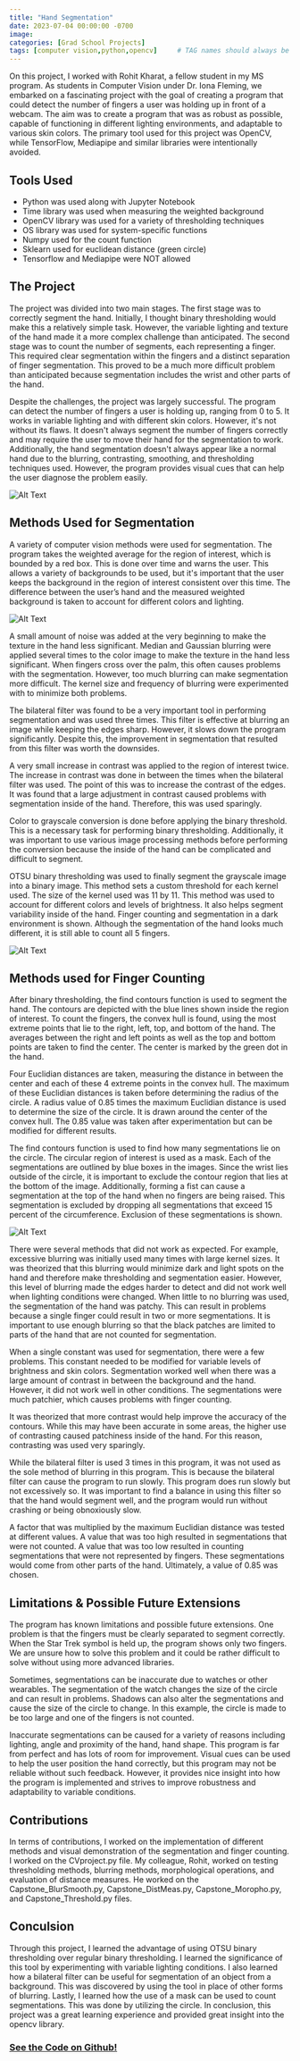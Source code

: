 ```yaml
---
title: "Hand Segmentation"
date: 2023-07-04 00:00:00 -0700
image:
categories: [Grad School Projects]
tags: [computer vision,python,opencv]     # TAG names should always be lowercase
---
```



On this project, I worked with Rohit Kharat, a fellow student in my MS program. As students in Computer Vision under Dr. Iona Fleming, we embarked on a fascinating project with the goal of creating a program that could detect the number of fingers a user was holding up in front of a webcam. The aim was to create a program that was as robust as possible, capable of functioning in different lighting environments, and adaptable to various skin colors. The primary tool used for this project was OpenCV, while TensorFlow, Mediapipe and similar libraries were intentionally avoided.

## Tools Used
* Python was used along with Jupyter Notebook
* Time library was used when measuring the weighted background
* OpenCV library was used for a variety of thresholding techniques
* OS library was used for system-specific functions
* Numpy used for the count function
* Sklearn used for euclidean distance (green circle)
* Tensorflow and Mediapipe were NOT allowed

## The Project

The project was divided into two main stages. The first stage was to correctly segment the hand. Initially, I thought binary thresholding would make this a relatively simple task. However, the variable lighting and texture of the hand made it a more complex challenge than anticipated. The second stage was to count the number of segments, each representing a finger. This required clear segmentation within the fingers and a distinct separation of finger segmentation. This proved to be a much more difficult problem than anticipated because segmentation includes the wrist and other parts of the hand.

Despite the challenges, the project was largely successful. The program can detect the number of fingers a user is holding up, ranging from 0 to 5. It works in variable lighting and with different skin colors. However, it's not without its flaws. It doesn't always segment the number of fingers correctly and may require the user to move their hand for the segmentation to work. Additionally, the hand segmentation doesn't always appear like a normal hand due to the blurring, contrasting, smoothing, and thresholding techniques used. However, the program provides visual cues that can help the user diagnose the problem easily.

![Alt Text](https://media4.giphy.com/media/v1.Y2lkPTc5MGI3NjExbHhudDV6azVka25iZWtteGpmb2J1Z2VvODYxMGNpY244eGEzcm96YyZlcD12MV9pbnRlcm5hbF9naWZfYnlfaWQmY3Q9Zw/Q8eGVoW4yWxO0bd3T3/giphy.gif)

## Methods Used for Segmentation

A variety of computer vision methods were used for segmentation. The program takes the weighted average for the region of interest, which is bounded by a red box. This is done over time and warns the user. This allows a variety of backgrounds to be used, but it's important that the user keeps the background in the region of interest consistent over this time. The difference between the user’s hand and the measured weighted background is taken to account for different colors and lighting.

![Alt Text](/assets/images/bg.png)

A small amount of noise was added at the very beginning to make the texture in the hand less significant. Median and Gaussian blurring were applied several times to the color image to make the texture in the hand less significant. When fingers cross over the palm, this often causes problems with the segmentation. However, too much blurring can make segmentation more difficult. The kernel size and frequency of blurring were experimented with to minimize both problems.

The bilateral filter was found to be a very important tool in performing segmentation and was used three times. This filter is effective at blurring an image while keeping the edges sharp. However, it slows down the program significantly. Despite this, the improvement in segmentation that resulted from this filter was worth the downsides.


A very small increase in contrast was applied to the region of interest twice. The increase in contrast was done in between the times when the bilateral filter was used. The point of this was to increase the contrast of the edges. It was found that a large adjustment in contrast caused problems with segmentation inside of the hand. Therefore, this was used sparingly.

Color to grayscale conversion is done before applying the binary threshold. This is a necessary task for performing binary thresholding. Additionally, it was important to use various image processing methods before performing the conversion because the inside of the hand can be complicated and difficult to segment.

OTSU binary thresholding was used to finally segment the grayscale image into a binary image. This method sets a custom threshold for each kernel used. The size of the kernel used was 11 by 11. This method was used to account for different colors and levels of brightness. It also helps segment variability inside of the hand. Finger counting and segmentation in a dark environment is shown. Although the segmentation of the hand looks much different, it is still able to count all 5 fingers.

![Alt Text](/assets/images/darkfingers.png)


## Methods used for Finger Counting

After binary thresholding, the find contours function is used to segment the hand. The contours are depicted with the blue lines shown inside the region of interest. To count the fingers, the convex hull is found, using the most extreme points that lie to the right, left, top, and bottom of the hand. The averages between the right and left points as well as the top and bottom points are taken to find the center. The center is marked by the green dot in the hand.

Four Euclidian distances are taken, measuring the distance in between the center and each of these 4 extreme points in the convex hull. The maximum of these Euclidian distances is taken before determining the radius of the circle. A radius value of 0.85 times the maximum Euclidian distance is used to determine the size of the circle. It is drawn around the center of the convex hull. The 0.85 value was taken after experimentation but can be modified for different results.

The find contours function is used to find how many segmentations lie on the circle. The circular region of interest is used as a mask. Each of the segmentations are outlined by blue boxes in the images. Since the wrist lies outside of the circle, it is important to exclude the contour region that lies at the bottom of the image. Additionally, forming a fist can cause a segmentation at the top of the hand when no fingers are being raised. This segmentation is excluded by dropping all segmentations that exceed 15 percent of the circumference. Exclusion of these segmentations is shown.

![Alt Text](/assets/images/exclude.png)

There were several methods that did not work as expected. For example, excessive blurring was initially used many times with large kernel sizes. It was theorized that this blurring would minimize dark and light spots on the hand and therefore make thresholding and segmentation easier. However, this level of blurring made the edges harder to detect and did not work well when lighting conditions were changed. When little to no blurring was used, the segmentation of the hand was patchy. This can result in problems because a single finger could result in two or more segmentations. It is important to use enough blurring so that the black patches are limited to parts of the hand that are not counted for segmentation.

When a single constant was used for segmentation, there were a few problems. This constant needed to be modified for variable levels of brightness and skin colors. Segmentation worked well when there was a large amount of contrast in between the background and the hand. However, it did not work well in other conditions. The segmentations were much patchier, which causes problems with finger counting.

It was theorized that more contrast would help improve the accuracy of the contours. While this may have been accurate in some areas, the higher use of contrasting caused patchiness inside of the hand. For this reason, contrasting was used very sparingly.

While the bilateral filter is used 3 times in this program, it was not used as the sole method of blurring in this program. This is because the bilateral filter can cause the program to run slowly. This program does run slowly but not excessively so. It was important to find a balance in using this filter so that the hand would segment well, and the program would run without crashing or being obnoxiously slow.

A factor that was multiplied by the maximum Euclidian distance was tested at different values. A value that was too high resulted in segmentations that were not counted. A value that was too low resulted in counting segmentations that were not represented by fingers. These segmentations would come from other parts of the hand. Ultimately, a value of 0.85 was chosen.

## Limitations & Possible Future Extensions

The program has known limitations and possible future extensions. One problem is that the fingers must be clearly separated to segment correctly. When the Star Trek symbol is held up, the program shows only two fingers. We are unsure how to solve this problem and it could be rather difficult to solve without using more advanced libraries.


Sometimes, segmentations can be inaccurate due to watches or other wearables. The segmentation of the watch changes the size of the circle and can result in problems. Shadows can also alter the segmentations and cause the size of the circle to change. In this example, the circle is made to be too large and one of the fingers is not counted.

Inaccurate segmentations can be caused for a variety of reasons including lighting, angle and proximity of the hand, hand shape. This program is far from perfect and has lots of room for improvement. Visual cues can be used to help the user position the hand correctly, but this program may not be reliable without such feedback. However, it provides nice insight into how the program is implemented and strives to improve robustness and adaptability to variable conditions.

## Contributions

In terms of contributions, I worked on the implementation of different methods and visual demonstration of the segmentation and finger counting. I worked on the CVproject.py file. My colleague, Rohit, worked on testing thresholding methods, blurring methods, morphological operations, and evaluation of distance measures. He worked on the Capstone_BlurSmooth.py, Capstone_DistMeas.py, Capstone_Moropho.py, and Capstone_Threshold.py files.

## Conculsion

Through this project, I learned the advantage of using OTSU binary thresholding over regular binary thresholding. I learned the significance of this tool by experimenting with variable lighting conditions. I also learned how a bilateral filter can be useful for segmentation of an object from a background. This was discovered by using the tool in place of other forms of blurring. Lastly, I learned how the use of a mask can be used to count segmentations. This was done by utilizing the circle. In conclusion, this project was a great learning experience and provided great insight into the opencv library.

### [See the Code on Github!](https://github.com/ReidGlaze/Computer_Vision/blob/main/Final_Project/CVProject.py)